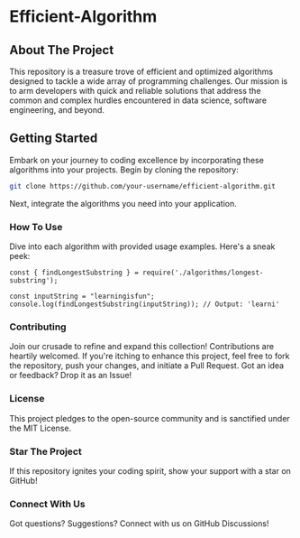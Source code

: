# Efficient-Algorithm

## About The Project
This repository is a treasure trove of efficient and optimized algorithms designed to tackle a wide array of programming challenges. Our mission is to arm developers with quick and reliable solutions that address the common and complex hurdles encountered in data science, software engineering, and beyond.

## Getting Started
Embark on your journey to coding excellence by incorporating these algorithms into your projects. Begin by cloning the repository:

```bash
git clone https://github.com/your-username/efficient-algorithm.git
```
Next, integrate the algorithms you need into your application.

### How To Use
Dive into each algorithm with provided usage examples. Here's a sneak peek:

```
const { findLongestSubstring } = require('./algorithms/longest-substring');

const inputString = "learningisfun";
console.log(findLongestSubstring(inputString)); // Output: 'learni'
```

### Contributing
Join our crusade to refine and expand this collection! Contributions are heartily welcomed. If you're itching to enhance this project, feel free to fork the repository, push your changes, and initiate a Pull Request. Got an idea or feedback? Drop it as an Issue!

### License
This project pledges to the open-source community and is sanctified under the MIT License.

### Star The Project
If this repository ignites your coding spirit, show your support with a star on GitHub!

### Connect With Us
Got questions? Suggestions? Connect with us on GitHub Discussions!